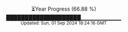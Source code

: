 <p align="center">
⏳Year Progress (66.88 %) <br>
████████████████████▁▁▁▁▁▁▁▁▁▁ <br>
<sub>Updated: Sun, 01 Sep 2024 18:24:16 GMT</sub>
</p>

